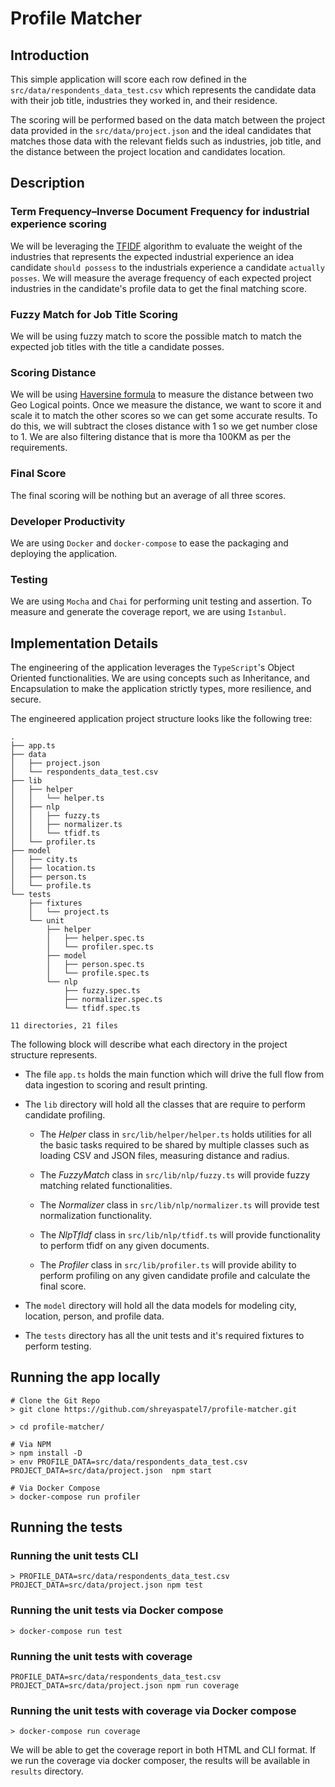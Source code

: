 # Profile Matcher
## Introduction
This simple application will score each row defined in the `src/data/respondents_data_test.csv` which represents the candidate data with their job title, industries they worked in, and their residence. 

The scoring will be performed based on the data match between the project data provided in the `src/data/project.json` and the ideal candidates that matches those data with the relevant fields such as industries, job title, and the distance between the project location and candidates location. 

## Description
### Term Frequency–Inverse Document Frequency for industrial experience scoring
We will be leveraging the [TFIDF](https://en.wikipedia.org/wiki/Tf%E2%80%93idf) algorithm to evaluate the weight of the industries that represents the expected industrial experience an idea candidate `should possess` to the industrials experience a candidate `actually posses`. We will measure the average frequency of each expected project industries in the candidate's profile data to get the final matching score.

### Fuzzy Match for Job Title Scoring
We will be using fuzzy match to score the possible  match to match the expected job titles with the title a candidate posses. 

### Scoring Distance
We will be using [Haversine formula](https://en.wikipedia.org/wiki/Haversine_formula) to measure the distance between two Geo Logical points. Once we measure the distance, we want to score it and scale it to match the other scores so we can get some accurate results. To do this, we will subtract the closes distance with 1  so we get number close to 1. We are also filtering distance that is more tha 100KM as per the requirements.

### Final Score
The final scoring will be nothing but an average of all three scores.

### Developer Productivity
We are using `Docker` and `docker-compose` to ease the packaging and deploying the application.

### Testing
We are using `Mocha` and `Chai` for performing unit testing and assertion. To measure and generate the coverage report, we are using `Istanbul`.

## Implementation Details

The engineering of the application leverages the `TypeScript`'s  Object Oriented functionalities. We are using concepts such as Inheritance, and Encapsulation to make the application strictly types, more resilience, and secure.

The engineered application project structure looks like the following tree:

```
.
├── app.ts
├── data
│   ├── project.json
│   └── respondents_data_test.csv
├── lib
│   ├── helper
│   │   └── helper.ts
│   ├── nlp
│   │   ├── fuzzy.ts
│   │   ├── normalizer.ts
│   │   └── tfidf.ts
│   └── profiler.ts
├── model
│   ├── city.ts
│   ├── location.ts
│   ├── person.ts
│   └── profile.ts
└── tests
    ├── fixtures
    │   └── project.ts
    └── unit
        ├── helper
        │   ├── helper.spec.ts
        │   └── profiler.spec.ts
        ├── model
        │   ├── person.spec.ts
        │   └── profile.spec.ts
        └── nlp
            ├── fuzzy.spec.ts
            ├── normalizer.spec.ts
            └── tfidf.spec.ts

11 directories, 21 files
```
The following block will describe what each directory in the project structure represents. 

- The file `app.ts` holds the main function which will drive the full flow from data ingestion to scoring and result printing.

- The `lib` directory will hold all the classes that are require to perform candidate profiling.
    - The *Helper* class in `src/lib/helper/helper.ts` holds utilities for all the basic tasks required to be shared by multiple classes such as loading CSV and JSON files, measuring distance and radius.

    -  The *FuzzyMatch* class in `src/lib/nlp/fuzzy.ts` will provide fuzzy matching related functionalities.

    -  The *Normalizer* class in `src/lib/nlp/normalizer.ts` will provide test normalization functionality.

    - The *NlpTfIdf* class in `src/lib/nlp/tfidf.ts` will provide functionality to perform tfidf on any given documents.

    - The *Profiler* class in `src/lib/profiler.ts` will provide ability to perform profiling on any given candidate profile and calculate the final score.

- The `model` directory will hold all the data models for modeling city, location, person, and profile data.

- The `tests` directory has all the unit tests and it's required fixtures to perform testing.

## Running the app locally
```
# Clone the Git Repo
> git clone https://github.com/shreyaspatel7/profile-matcher.git

> cd profile-matcher/

# Via NPM
> npm install -D
> env PROFILE_DATA=src/data/respondents_data_test.csv PROJECT_DATA=src/data/project.json  npm start

# Via Docker Compose
> docker-compose run profiler
```


## Running the tests

###  Running the unit tests CLI
```
> PROFILE_DATA=src/data/respondents_data_test.csv PROJECT_DATA=src/data/project.json npm test
```


###  Running the unit tests via Docker compose
```
> docker-compose run test
```


###  Running the unit tests with coverage
```
PROFILE_DATA=src/data/respondents_data_test.csv PROJECT_DATA=src/data/project.json npm run coverage
```

###  Running the unit tests with coverage via Docker compose
```
> docker-compose run coverage
```
We will be able to get the coverage report in both  HTML and CLI format. If we run the coverage via docker composer,  the results will be available in `results` directory.


